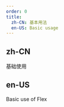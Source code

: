 ```yaml
---
order: 0
title:
  zh-CN: 基本用法
  en-US: Basic usage
---
```


## zh-CN

基础使用

## en-US

Basic use of Flex

